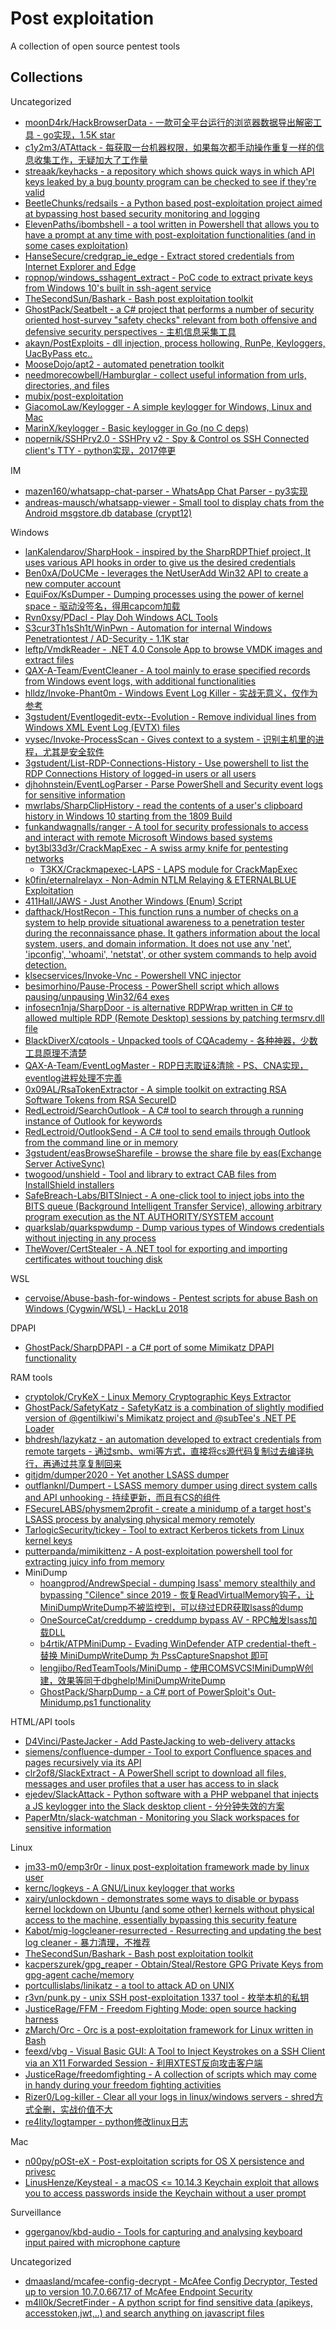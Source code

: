 # Post exploitation

A collection of open source pentest tools

## Collections

Uncategorized

* [moonD4rk/HackBrowserData - 一款可全平台运行的浏览器数据导出解密工具 - go实现，1.5K star](https://github.com/moonD4rk/HackBrowserData)
* [c1y2m3/ATAttack - 每获取一台机器权限，如果每次都手动操作重复一样的信息收集工作，无疑加大了工作量](https://github.com/c1y2m3/ATAttack)
* [streaak/keyhacks - a repository which shows quick ways in which API keys leaked by a bug bounty program can be checked to see if they're valid](https://github.com/streaak/keyhacks)
* [BeetleChunks/redsails - a Python based post-exploitation project aimed at bypassing host based security monitoring and logging](https://github.com/BeetleChunks/redsails)
* [ElevenPaths/ibombshell - a tool written in Powershell that allows you to have a prompt at any time with post-exploitation functionalities (and in some cases exploitation)](https://github.com/ElevenPaths/ibombshell)
* [HanseSecure/credgrap_ie_edge - Extract stored credentials from Internet Explorer and Edge](https://github.com/HanseSecure/credgrap_ie_edge)
* [ropnop/windows_sshagent_extract - PoC code to extract private keys from Windows 10's built in ssh-agent service](https://github.com/ropnop/windows_sshagent_extract)
* [TheSecondSun/Bashark - Bash post exploitation toolkit](https://github.com/TheSecondSun/Bashark)
* [GhostPack/Seatbelt - a C# project that performs a number of security oriented host-survey "safety checks" relevant from both offensive and defensive security perspectives - 主机信息采集工具](https://github.com/GhostPack/Seatbelt)
* [akayn/PostExploits - dll injection, process hollowing, RunPe, Keyloggers, UacByPass etc..](https://github.com/akayn/PostExploits)
* [MooseDojo/apt2 - automated penetration toolkit](https://github.com/MooseDojo/apt2)
* [needmorecowbell/Hamburglar - collect useful information from urls, directories, and files](https://github.com/needmorecowbell/Hamburglar)
* [mubix/post-exploitation](https://github.com/mubix/post-exploitation)
* [GiacomoLaw/Keylogger - A simple keylogger for Windows, Linux and Mac](https://github.com/GiacomoLaw/Keylogger)
* [MarinX/keylogger - Basic keylogger in Go (no C deps)](https://github.com/MarinX/keylogger)
* [nopernik/SSHPry2.0 - SSHPry v2 - Spy & Control os SSH Connected client's TTY - python实现，2017停更](https://github.com/nopernik/SSHPry2.0)

IM

* [mazen160/whatsapp-chat-parser - WhatsApp Chat Parser - py3实现](https://github.com/mazen160/whatsapp-chat-parser)
* [andreas-mausch/whatsapp-viewer - Small tool to display chats from the Android msgstore.db database (crypt12)](https://github.com/andreas-mausch/whatsapp-viewer)

Windows

* [lanKalendarov/SharpHook - inspired by the SharpRDPThief project, It uses various API hooks in order to give us the desired credentials](https://github.com/IlanKalendarov/SharpHook)
* [Ben0xA/DoUCMe - leverages the NetUserAdd Win32 API to create a new computer account](https://github.com/Ben0xA/DoUCMe)
* [EquiFox/KsDumper - Dumping processes using the power of kernel space - 驱动没签名，得用capcom加载](https://github.com/EquiFox/KsDumper)
* [Rvn0xsy/PDacl - Play Doh Windows ACL Tools](https://github.com/Rvn0xsy/PDacl)
* [S3cur3Th1sSh1t/WinPwn - Automation for internal Windows Penetrationtest / AD-Security - 1.1K star](https://github.com/S3cur3Th1sSh1t/WinPwn)
* [leftp/VmdkReader - .NET 4.0 Console App to browse VMDK images and extract files](https://github.com/leftp/VmdkReader)
* [QAX-A-Team/EventCleaner - A tool mainly to erase specified records from Windows event logs, with additional functionalities](https://github.com/QAX-A-Team/EventCleaner)
* [hlldz/Invoke-Phant0m - Windows Event Log Killer - 实战无意义，仅作为参考](https://github.com/hlldz/Invoke-Phant0m)
* [3gstudent/Eventlogedit-evtx--Evolution - Remove individual lines from Windows XML Event Log (EVTX) files](https://github.com/3gstudent/Eventlogedit-evtx--Evolution)
* [vysec/Invoke-ProcessScan - Gives context to a system - 识别主机里的进程，尤其是安全软件](https://github.com/vysec/Invoke-ProcessScan)
* [3gstudent/List-RDP-Connections-History - Use powershell to list the RDP Connections History of logged-in users or all users](https://github.com/3gstudent/List-RDP-Connections-History)
* [djhohnstein/EventLogParser - Parse PowerShell and Security event logs for sensitive information](https://github.com/djhohnstein/EventLogParser)
* [mwrlabs/SharpClipHistory - read the contents of a user's clipboard history in Windows 10 starting from the 1809 Build](https://github.com/mwrlabs/SharpClipHistory)
* [funkandwagnalls/ranger - A tool for security professionals to access and interact with remote Microsoft Windows based systems](https://github.com/funkandwagnalls/ranger)
* [byt3bl33d3r/CrackMapExec - A swiss army knife for pentesting networks](https://github.com/byt3bl33d3r/CrackMapExec)
  * [T3KX/Crackmapexec-LAPS - LAPS module for CrackMapExec](https://github.com/T3KX/Crackmapexec-LAPS)
* [k0fin/eternalrelayx - Non-Admin NTLM Relaying & ETERNALBLUE Exploitation](https://github.com/k0fin/eternalrelayx)
* [411Hall/JAWS - Just Another Windows (Enum) Script](https://github.com/411Hall/JAWS)
* [dafthack/HostRecon - This function runs a number of checks on a system to help provide situational awareness to a penetration tester during the reconnaissance phase. It gathers information about the local system, users, and domain information. It does not use any 'net', 'ipconfig', 'whoami', 'netstat', or other system commands to help avoid detection.](https://github.com/dafthack/HostRecon)
* [klsecservices/Invoke-Vnc - Powershell VNC injector](https://github.com/klsecservices/Invoke-Vnc)
* [besimorhino/Pause-Process - PowerShell script which allows pausing/unpausing Win32/64 exes](https://github.com/besimorhino/Pause-Process)
* [infosecn1nja/SharpDoor - is alternative RDPWrap written in C# to allowed multiple RDP (Remote Desktop) sessions by patching termsrv.dll file](https://github.com/infosecn1nja/SharpDoor)
* [BlackDiverX/cqtools - Unpacked tools of CQAcademy - 各种神器，少数工具原理不清楚](https://github.com/BlackDiverX/cqtools)
* [QAX-A-Team/EventLogMaster - RDP日志取证&清除 - PS、CNA实现，eventlog进程处理不完善](https://github.com/QAX-A-Team/EventLogMaster)
* [0x09AL/RsaTokenExtractor - A simple toolkit on extracting RSA Software Tokens from RSA SecureID](https://github.com/0x09AL/RsaTokenExtractor)
* [RedLectroid/SearchOutlook - A C# tool to search through a running instance of Outlook for keywords](https://github.com/RedLectroid/SearchOutlook)
* [RedLectroid/OutlookSend - A C# tool to send emails through Outlook from the command line or in memory](https://github.com/RedLectroid/OutlookSend)
* [3gstudent/easBrowseSharefile - browse the share file by eas(Exchange Server ActiveSync)](https://github.com/3gstudent/easBrowseSharefile)
* [twogood/unshield - Tool and library to extract CAB files from InstallShield installers](https://github.com/twogood/unshield)
* [SafeBreach-Labs/BITSInject - A one-click tool to inject jobs into the BITS queue (Background Intelligent Transfer Service), allowing arbitrary program execution as the NT AUTHORITY/SYSTEM account](https://github.com/SafeBreach-Labs/BITSInject)
* [quarkslab/quarkspwdump - Dump various types of Windows credentials without injecting in any process](https://github.com/quarkslab/quarkspwdump)
* [TheWover/CertStealer - A .NET tool for exporting and importing certificates without touching disk](https://github.com/TheWover/CertStealer)

WSL

* [cervoise/Abuse-bash-for-windows - Pentest scripts for abuse Bash on Windows (Cygwin/WSL) - HackLu 2018](https://github.com/cervoise/Abuse-bash-for-windows)

DPAPI

* [GhostPack/SharpDPAPI - a C# port of some Mimikatz DPAPI functionality](https://github.com/GhostPack/SharpDPAPI)

RAM tools

* [cryptolok/CryKeX - Linux Memory Cryptographic Keys Extractor](https://github.com/cryptolok/CryKeX)
* [GhostPack/SafetyKatz - SafetyKatz is a combination of slightly modified version of @gentilkiwi's Mimikatz project and @subTee's .NET PE Loader](https://github.com/GhostPack/SafetyKatz)
* [bhdresh/lazykatz - an automation developed to extract credentials from remote targets - 通过smb、wmi等方式，直接将cs源代码复制过去编译执行，再通过共享复制回来](https://github.com/bhdresh/lazykatz)
* [gitjdm/dumper2020 - Yet another LSASS dumper](https://github.com/gitjdm/dumper2020)
* [outflanknl/Dumpert - LSASS memory dumper using direct system calls and API unhooking - 持续更新，而且有CS的组件](https://github.com/outflanknl/Dumpert)
* [FSecureLABS/physmem2profit - create a minidump of a target host's LSASS process by analysing physical memory remotely](https://github.com/FSecureLABS/physmem2profit)
* [TarlogicSecurity/tickey - Tool to extract Kerberos tickets from Linux kernel keys](https://github.com/TarlogicSecurity/tickey)
* [putterpanda/mimikittenz - A post-exploitation powershell tool for extracting juicy info from memory](https://github.com/putterpanda/mimikittenz)
* MiniDump
	* [hoangprod/AndrewSpecial - dumping lsass' memory stealthily and bypassing "Cilence" since 2019 - 恢复ReadVirtualMemory钩子，让MiniDumpWriteDump不被监控到，可以绕过EDR获取lsass的dump](https://github.com/hoangprod/AndrewSpecial)
	* [OneSourceCat/creddump - creddump bypass AV - RPC触发lsass加载DLL](https://github.com/OneSourceCat/creddump)
	* [b4rtik/ATPMiniDump - Evading WinDefender ATP credential-theft - 替换 MiniDumpWriteDump 为 PssCaptureSnapshot 即可](https://github.com/b4rtik/ATPMiniDump)
	* [lengjibo/RedTeamTools/MiniDump - 使用COMSVCS!MiniDumpW创建，效果等同于dbghelp!MiniDumpWriteDump](https://github.com/lengjibo/RedTeamTools/blob/master/windows/MiniDump/CreateRemoteThreadTest/CreateRemoteThreadTest/CRTinjection.cpp)
	* [GhostPack/SharpDump - a C# port of PowerSploit's Out-Minidump.ps1 functionality](https://github.com/GhostPack/SharpDump)

HTML/API tools

* [D4Vinci/PasteJacker - Add PasteJacking to web-delivery attacks](https://github.com/D4Vinci/PasteJacker)
* [siemens/confluence-dumper - Tool to export Confluence spaces and pages recursively via its API](https://github.com/siemens/confluence-dumper)
* [clr2of8/SlackExtract - A PowerShell script to download all files, messages and user profiles that a user has access to in slack](https://github.com/clr2of8/SlackExtract)
* [ejedev/SlackAttack - Python software with a PHP webpanel that injects a JS keylogger into the Slack desktop client - 分分钟失效的方案](https://github.com/ejedev/SlackAttack)
* [PaperMtn/slack-watchman - Monitoring you Slack workspaces for sensitive information](https://github.com/PaperMtn/slack-watchman)

Linux

* [jm33-m0/emp3r0r - linux post-exploitation framework made by linux user](https://github.com/jm33-m0/emp3r0r)
* [kernc/logkeys - A GNU/Linux keylogger that works](https://github.com/kernc/logkeys)
* [xairy/unlockdown - demonstrates some ways to disable or bypass kernel lockdown on Ubuntu (and some other) kernels without physical access to the machine, essentially bypassing this security feature](https://github.com/xairy/unlockdown)
* [Kabot/mig-logcleaner-resurrected - Resurrecting and updating the best log cleaner - 暴力清理，不推荐](https://github.com/Kabot/mig-logcleaner-resurrected)
* [TheSecondSun/Bashark - Bash post exploitation toolkit](https://github.com/TheSecondSun/Bashark)
* [kacperszurek/gpg_reaper - Obtain/Steal/Restore GPG Private Keys from gpg-agent cache/memory](https://github.com/kacperszurek/gpg_reaper)
* [portcullislabs/linikatz - a tool to attack AD on UNIX](https://github.com/portcullislabs/linikatz)
* [r3vn/punk.py - unix SSH post-exploitation 1337 tool - 枚举本机的私钥](https://github.com/r3vn/punk.py)
* [JusticeRage/FFM - Freedom Fighting Mode: open source hacking harness](https://github.com/JusticeRage/FFM)
* [zMarch/Orc - Orc is a post-exploitation framework for Linux written in Bash](https://github.com/zMarch/Orc)
* [feexd/vbg - Visual Basic GUI: A Tool to Inject Keystrokes on a SSH Client via an X11 Forwarded Session - 利用XTEST反向攻击客户端](https://github.com/feexd/vbg)
* [JusticeRage/freedomfighting - A collection of scripts which may come in handy during your freedom fighting activities](https://github.com/JusticeRage/freedomfighting)
* [Rizer0/Log-killer - Clear all your logs in linux/windows servers - shred方式全删，实战价值不大](https://github.com/Rizer0/Log-killer)
* [re4lity/logtamper - python修改linux日志](https://github.com/re4lity/logtamper)

Mac

* [n00py/pOSt-eX - Post-exploitation scripts for OS X persistence and privesc](https://github.com/n00py/pOSt-eX)
* [LinusHenze/Keysteal - a macOS <= 10.14.3 Keychain exploit that allows you to access passwords inside the Keychain without a user prompt](https://github.com/LinusHenze/Keysteal)

Surveillance

* [ggerganov/kbd-audio - Tools for capturing and analysing keyboard input paired with microphone capture](https://github.com/ggerganov/kbd-audio)

Uncategorized

* [dmaasland/mcafee-config-decrypt - McAfee Config Decryptor, Tested up to version 10.7.0.667.17 of McAfee Endpoint Security](https://github.com/dmaasland/mcafee-config-decrypt)
* [m4ll0k/SecretFinder - A python script for find sensitive data (apikeys, accesstoken,jwt,..) and search anything on javascript files](https://github.com/m4ll0k/SecretFinder)

